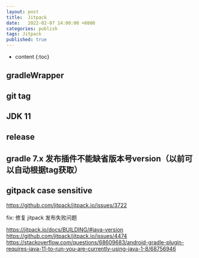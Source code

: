 ```yaml
---
layout: post
title:  Jitpack
date:   2022-02-07 14:00:00 +0800
categories: publish
tags: Jitpack
published: true
---
```


* content
{:toc}

## gradleWrapper

## git tag

## JDK 11

## release

## gradle 7.x 发布插件不能缺省版本号version（以前可以自动根据tag获取）

## gitpack case sensitive
https://github.com/jitpack/jitpack.io/issues/3722

<!-- https://github.com/jitpack/jitpack.io/issues/4474 -->


fix: 修复 jitpack 发布失败问题

https://jitpack.io/docs/BUILDING/#java-version
https://github.com/jitpack/jitpack.io/issues/4474
https://stackoverflow.com/questions/68609683/android-gradle-plugin-requires-java-11-to-run-you-are-currently-using-java-1-8/68756946
